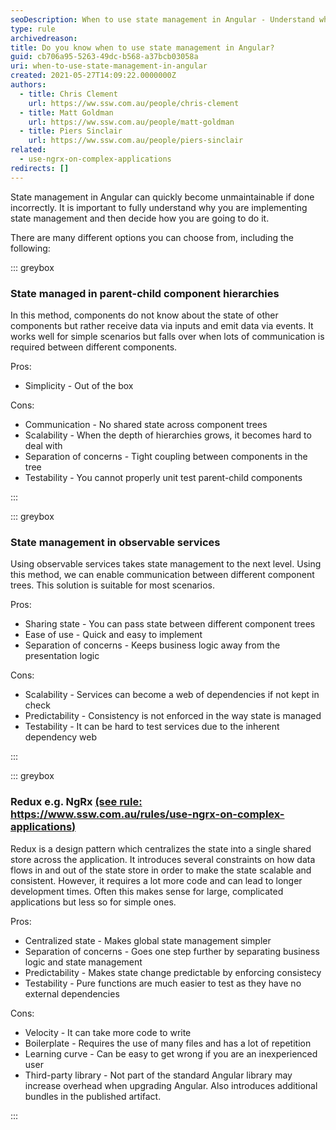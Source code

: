 ```yaml
---
seoDescription: When to use state management in Angular - Understand why you need it and choose from options like parent-child hierarchies, observable services or Redux-like libraries like NgRx for complex applications.
type: rule
archivedreason:
title: Do you know when to use state management in Angular?
guid: cb706a95-5263-49dc-b568-a37bcb03058a
uri: when-to-use-state-management-in-angular
created: 2021-05-27T14:09:22.0000000Z
authors:
  - title: Chris Clement
    url: https://ww.ssw.com.au/people/chris-clement
  - title: Matt Goldman
    url: https://ww.ssw.com.au/people/matt-goldman
  - title: Piers Sinclair
    url: https://ww.ssw.com.au/people/piers-sinclair
related:
  - use-ngrx-on-complex-applications
redirects: []
---
```


State management in Angular can quickly become unmaintainable if done incorrectly. It is important to fully understand why you are implementing state management and then decide how you are going to do it.

<!--endintro-->

There are many different options you can choose from, including the following:

::: greybox

### State managed in parent-child component hierarchies

In this method, components do not know about the state of other components but rather receive data via inputs and emit data via events. It works well for simple scenarios but falls over when lots of communication is required between different components.

Pros:

- Simplicity - Out of the box

Cons:

- Communication - No shared state across component trees
- Scalability - When the depth of hierarchies grows, it becomes hard to deal with
- Separation of concerns - Tight coupling between components in the tree
- Testability - You cannot properly unit test parent-child components

:::

::: greybox

### State management in observable services

Using observable services takes state management to the next level. Using this method, we can enable communication between different component trees. This solution is suitable for most scenarios.

Pros:

- Sharing state - You can pass state between different component trees
- Ease of use - Quick and easy to implement
- Separation of concerns - Keeps business logic away from the presentation logic

Cons:

- Scalability - Services can become a web of dependencies if not kept in check
- Predictability - Consistency is not enforced in the way state is managed
- Testability - It can be hard to test services due to the inherent dependency web

:::

::: greybox

### Redux e.g. NgRx [(see rule: https://www.ssw.com.au/rules/use-ngrx-on-complex-applications)](/use-ngrx-on-complex-applications)

Redux is a design pattern which centralizes the state into a single shared store across the application. It introduces several constraints on how data flows in and out of the state store in order to make the state scalable and consistent. However, it requires a lot more code and can lead to longer development times. Often this makes sense for large, complicated applications but less so for simple ones.

Pros:

- Centralized state - Makes global state management simpler
- Separation of concerns - Goes one step further by separating business logic and state management
- Predictability - Makes state change predictable by enforcing consistecy
- Testability - Pure functions are much easier to test as they have no external dependencies

Cons:

- Velocity - It can take more code to write
- Boilerplate - Requires the use of many files and has a lot of repetition
- Learning curve - Can be easy to get wrong if you are an inexperienced user
- Third-party library - Not part of the standard Angular library may increase overhead when upgrading Angular. Also introduces additional bundles in the published artifact.

:::
